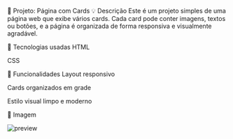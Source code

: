 📄 Projeto: Página com Cards
💡 Descrição
Este é um projeto simples de uma página web que exibe vários cards. Cada card pode conter imagens, textos ou botões, e a página é organizada de forma responsiva e visualmente agradável.

🔧 Tecnologias usadas
HTML

CSS

🎯 Funcionalidades
Layout responsivo

Cards organizados em grade

Estilo visual limpo e moderno

📸 Imagem 

![preview]("C:\Users\Fabricio_Gostosão\Documents\Estudos\html-css\EscolhaSeuPlano\frontend_tabs.png")